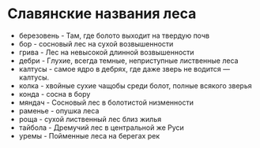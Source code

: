 # Славянские названия леса

* березовень - Там, где болото выходит на твердую почв
* бор - сосновый лес на сухой возвышенности
* грива - Лес на невысокой длинной возвышенности
* дебри - Глухие, всегда темные, неприступные лиственные леса 
* калтусы - самое ядро в дебрях, где даже зверь не водится — калтусы.
* колка - хвойные сухие чащобы среди болот, полные всякого зверья
* конда - сосна в бору
* мяндач - Сосновый лес в болотистой низменности
* раменье - опушка леса
* роща - сухой лиственный лес близ жилья
* тайбола - Дремучий лес в центральной же Руси
* уремы - Пойменные леса на берегах рек
